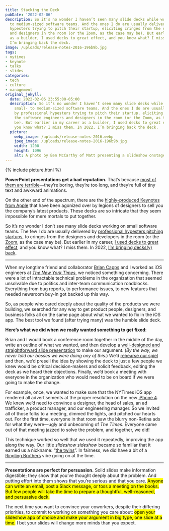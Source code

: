 ```yaml
---
title: Stacking the Deck
pubDate: '2022-02-06'
description: So it’s no wonder I haven’t seen many slide decks while working on small-
  to medium-sized software teams. And the ones I do are usually delivered by professional
  hypesters trying to pitch their startup, eliciting cringes from the software engineers
  and designers in the room (or the Zoom, as the case may be). But earlier in my career
  as a builder, I used decks to great effect, and you know what? I miss them. In 2022,
  I’m bringing back the deck.
image: /uploads/release-notes-2016-196b9b.jpg
tags:
- nytimes
- keynote
- talks
- slides
categories:
- tech
- culture
- management
original_jekyll:
  date: 2022-02-06 23:55:00-05:00
  description: So it’s no wonder I haven’t seen many slide decks while working on
    small- to medium-sized software teams. And the ones I do are usually delivered
    by professional hypesters trying to pitch their startup, eliciting cringes from
    the software engineers and designers in the room (or the Zoom, as the case may
    be). But earlier in my career as a builder, I used decks to great effect, and
    you know what? I miss them. In 2022, I’m bringing back the deck.
  picture:
    webp_image: /uploads/release-notes-2016.webp
    jpeg_image: /uploads/release-notes-2016-196b9b.jpg
    width: 1200
    height: 1096
    alt: A photo by Ben McCarthy of Matt presenting a slideshow onstage
---
```


{% include picture.html %}

**PowerPoint presentations get a bad reputation.** That’s because [most of them are terrible](https://en.wikipedia.org/wiki/Sturgeon's_law)—they’re boring, they’re too long, and they’re full of tiny text and awkward animations.

<!-- more -->

On the other end of the spectrum, there are the [highly-produced Keynotes from Apple](https://medium.com/adventures-in-consumer-technology/this-is-how-we-make-slides-at-apple-b8a84352bf6d) that have been agonized over by legions of designers to sell you the company’s latest products. These decks are so intricate that they seem impossible for mere mortals to put together.

So it’s no wonder I don’t see many slide decks working on small software teams. The few I do are usually delivered by [professional hypesters pitching startups](https://piktochart.com/blog/startup-pitch-decks-what-you-can-learn/), to cringes from the designers and developers in the room (or the [Zoom](https://zoom.us), as the case may be). But earlier in my career, [I used decks to great effect](/about#talks), and you know what? I miss them. In 2022, [I’m bringing decks(y) back](https://en.wikipedia.org/wiki/SexyBack).

* * *

When my longtime friend and collaborator [Brian Capps](http://twitter.com/bcapps) and I worked as iOS engineers at *[The New York Times](https://nytimes.com)*, we noticed something concerning. There were a lot of intractable technical problems in the organization that seemed unsolvable due to politics and inter-team communication roadblocks. Everything from bug reports, to performance issues, to new features that needed newsroom buy-in got backed up this way.

So, as people who cared deeply about the quality of the products we were building, we searched for any way to get product people, designers, and business folks all on the same page about what we wanted to fix in the iOS app. The best tool we found (after trying many) was the humble slide deck. 

**Here’s what we did when we really wanted something to get fixed**: 

Brian and I would book a conference room together in the middle of the day, write an outline of what we wanted, and then develop a [well-designed and straightforward slide presentation](https://www.presentationzen.com) to make our argument. (*By the way, we never told our bosses we were doing any of this.*) We’d [rehearse our spiel](https://randsinrepose.com/archives/out-loud/) and then, we’d presell the idea by showing the deck to just a few people we knew would be critical decision-makers and solicit feedback, editing the deck as we heard their objections. Finally, we’d book a meeting with everyone in the organization who would need to be on board if we were going to make the change. 

For example, once, we wanted to make sure that the NYTimes iOS app rendered all advertisements at the proper resolution on the new [iPhone 4](https://en.wikipedia.org/wiki/IPhone_4). We knew we’d need to convince a designer, the head of sales, an ad trafficker, a product manager, and our engineering manager. So we invited all of those folks to a meeting, dimmed the lights, and pitched our hearts out. For the first time, everyone in that room saw the blurry non-Retina ads for what they were—ugly and unbecoming of *The Times*. Everyone came out of that meeting jazzed to solve the problem, and together, we did! 

This technique worked so well that we used it repeatedly, improving the app along the way. Our little *slideshow sideshow* became so familiar that it earned us a nickname: “[the twins](https://www.instagram.com/p/Z9eWb2nvW0/)”. In fairness, we did have a bit of a [Ringling Brothers](https://en.wikipedia.org/wiki/Ringling_brothers) vibe going on at the time. 

* * *

**Presentations are perfect for persuasion.** Solid slides make information digestible; they show that you’ve thought deeply about the problem. And putting effort into them shows that you’re serious and that you care. <mark>Anyone can write an email, post a Slack message, or toss a meeting on the books. But few people will take the time to prepare a thoughtful, well-reasoned, and persuasive deck.</mark>

The next time you want to convince your coworkers, despite their differing priorities, to commit to working on something you care about: <mark>open your slideshow app of choice and make your argument in big type, one slide at a time.</mark> I bet your slides will change more minds than you expect.